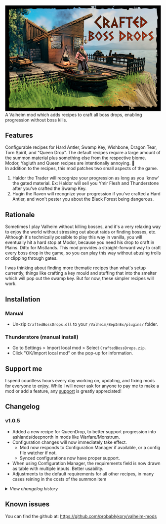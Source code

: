 ![Splash](https://raw.githubusercontent.com/probablykory/valheim-mods/main/CraftedBossDrops/splash.jpg)  
A Valheim mod which adds recipes to craft all boss drops, enabling progression without boss kills.

## Features

Configurable recipes for Hard Antler, Swamp Key, Wishbone, Dragon Tear, Torn Spirit, and "Queen Drop".  The default recipes require a large amount of the summon material plus something else from the respective biome.  Modor, Yagluth and Queen recipes are intentionally annoying.  🙂  
In addition to the recipes, this mod patches two small aspects of the game.
  1) Haldor the Trader will recognize your progression as long as you 'know' the gated material.  Ex: Haldor will sell you Ymir Flesh and Thunderstone after you've crafted the Swamp Key.
  2) Hugin the Raven will recognize your progression if you've crafted a Hard Antler, and won't pester you about the Black Forest being dangerous.

## Rationale 

Sometimes I play Valheim without killing bosses, and it's a very relaxing way to enjoy the world without stressing out about raids or finding bosses, etc.  Although it's technically possible to play this way in vanilla, you will eventually hit a hard stop at Modor, because you need his drop to craft in Plains.  Ditto for Mistlands.  This mod provides a straight-forward way to craft every boss drop in the game, so you can play this way without abusing trolls or clipping through gates.

I was thinking about finding more thematic recipes than what's setup currently, things like crafting a key mould and stuffing that into the smelter which will pop out the swamp key.  But for now, these simpler recipes will work.

## Installation

### Manual

  * Un-zip `CraftedBossDrops.dll` to your `/Valheim/BepInEx/plugins/` folder.

### Thunderstore (manual install)

  * Go to Settings > Import local mod > Select `CraftedBossDrops.zip`.
  * Click "OK/Import local mod" on the pop-up for information.

## Support me

I spend countless hours every day working on, updating, and fixing mods for everyone to enjoy.  While I will never ask for anyone to pay me to make a mod or add a feature, any [support](https://paypal.me/probablyk) is greatly appreciated!

## Changelog

### v1.0.5
 * Added a new recipe for QueenDrop, to better support progression into ashlands/deepnorth in mods like Warfare/Monstrum.
 * Configuration changes will now immediately take effect.
   - Mod now responds to Configuration Manager if available, or a config file watcher if not.
   - Synced configurations now have proper support.
 * When using Configuration Manager, the requirements field is now drawn as table with multiple inputs. Better usability.
 * Adjustments to the default requirements for all other recipes, in many cases reining in the costs of the summon item

<details>
<summary><i>View changelog history</i></summary>
<br/>

### v1.0.4
 * Fix for Haldor patch - ensure Hildir never sells Haldor's stuff.

### v1.0.3
 * Minor fix for Hildir compat.
 * Patched the Blackforest tutorial to be marked as seen if you craft HardAntler.  No more Hugin nagging.
 * Updated build to require Jotunn 2.12.4

### v1.0.2
 * Minor fix to recipe initialization, it won't attempt to add duplicate recipes after users logout and login repeatedly.
 * Updated build to require Jotunn 2.12.1

### 1.0.1
 * Bugfix for patches to the trader

### 1.0.0
 * Initial Version

 </details>

## Known issues
You can find the github at: https://github.com/probablykory/valheim-mods
